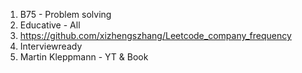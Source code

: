 1. B75 - Problem solving
2. Educative - All
3. https://github.com/xizhengszhang/Leetcode_company_frequency
4. Interviewready
5. Martin Kleppmann - YT & Book
